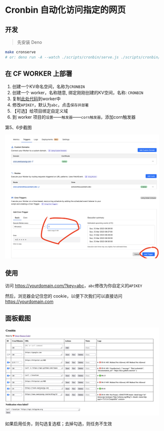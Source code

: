 # Cronbin 自动化访问指定的网页

## 开发

>  先安装 Deno

```bash
make cronserve
# or: deno run -A --watch ./scripts/cronbin/serve.js ./scripts/cronbin/serve.js
```

## 在 CF WORKER 上部署

1. 创建一个KV命名空间，名称为`CRONBIN`
2. 创建一个 worker，名称随意, 绑定刚刚创建的KV空间，名称: `CRONBIN`
3. 复制[此处代码](https://github.com/theowenyoung/blog/blob/main/scripts/cronbin/main.js)到worker中
4. 修改`APIKEY`，默认为`abc`，点击`保存并部署`
5. 【可选】给项目绑定自定义域
6. 到 worker 项目的`设置`——`触发器`——`corn触发器`，添加corn触发器

第5、6步截图

![add triger](./add-trigger.png)

## 使用

访问 <https://yourdomain.com/?key=abc>，`abc`修改为你自定义的`APIKEY`

然后，浏览器会记住您的 cookie，以便下次我们可以直接访问 https://yourdomain.com

## 面板截图

![screenshot](./cronbin3.png)

如果启用任务，则勾选复选框；去掉勾选，则任务不生效
